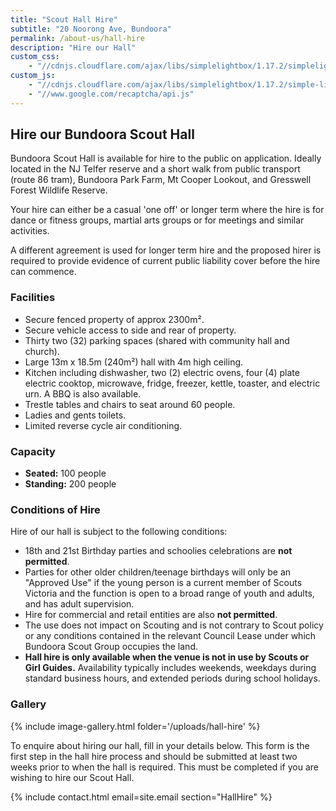 ```yaml
---
title: "Scout Hall Hire"
subtitle: "20 Noorong Ave, Bundoora"
permalink: /about-us/hall-hire
description: "Hire our Hall"
custom_css:
    - "//cdnjs.cloudflare.com/ajax/libs/simplelightbox/1.17.2/simplelightbox.min.css"
custom_js:
    - "//cdnjs.cloudflare.com/ajax/libs/simplelightbox/1.17.2/simple-lightbox.min.js"
    - "//www.google.com/recaptcha/api.js"
---
```


## Hire our Bundoora Scout Hall

Bundoora Scout Hall is available for hire to the public on application. Ideally located in the NJ Telfer reserve and a short walk from public transport (route 86 tram), Bundoora Park Farm, Mt Cooper Lookout, and Gresswell Forest Wildlife Reserve.

Your hire can either be a casual 'one off' or longer term where the hire is for dance or fitness groups, martial arts groups or for meetings and similar activities.

A different agreement is used for longer term hire and the proposed hirer is required to provide evidence of current public liability cover before the hire can commence.

### Facilities

*   Secure fenced property of approx 2300m².
*   Secure vehicle access to side and rear of property.
*   Thirty two (32) parking spaces (shared with community hall and church).
*   Large 13m x 18.5m (240m²) hall with 4m high ceiling.
*   Kitchen including dishwasher, two (2) electric ovens, four (4) plate electric cooktop, microwave, fridge, freezer, kettle, toaster, and electric urn. A BBQ is also available.
*   Trestle tables and chairs to seat around 60 people.
*   Ladies and gents toilets.
*   Limited reverse cycle air conditioning.

### Capacity

*   **Seated:** 100 people
*   **Standing:** 200 people

### Conditions of Hire

Hire of our hall is subject to the following conditions:

*   18th and 21st Birthday parties and schoolies celebrations are **not permitted**.
*   Parties for other older children/teenage birthdays will only be an "Approved Use" if the young person is a current member of Scouts Victoria and the function is open to a broad range of youth and adults, and has adult supervision.
*   Hire for commercial and retail entities are also **not permitted**.
*   The use does not impact on Scouting and is not contrary to Scout policy or any conditions contained in the relevant Council Lease under which Bundoora Scout Group occupies the land.
*   **Hall hire is only available when the venue is not in use by Scouts or Girl Guides.** Availability typically includes weekends, weekdays during standard business hours, and extended periods during school holidays.

### Gallery

{% include image-gallery.html folder='/uploads/hall-hire' %}

To enquire about hiring our hall, fill in your details below. This form is the first step in the hall hire process and should be submitted at least two weeks prior to when the hall is required. This must be completed if you are wishing to hire our Scout Hall.

{% include contact.html email=site.email section="HallHire" %}